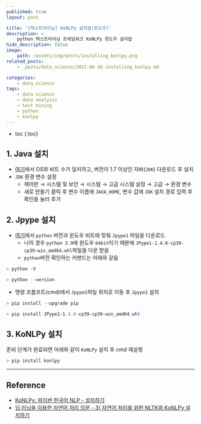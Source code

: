 ```yaml
---
published: true
layout: post

title: '[텍스트마이닝] KoNLPy 설치법(윈도우)'
description: >
    python 텍스트마이닝 프레임워크 KoNLPy 윈도우 설치법
hide_description: false
image:
    path: /assets/img/posts/installing_konlpy.png
related_posts:
    - _posts/data_science/2022-06-16-installing_konlpy.md

categories:
    - data_science
tags:
    - data science
    - data analysis
    - text mining
    - python
    - konlpy
---
```

* toc
{:toc}

## 1. Java 설치

- [여기](https://www.oracle.com/java/technologies/downloads/)에서 OS와 비트 수가 일치하고, 버전이 1.7 이상인 자바(`JDK`) 다운로드 후 설치
- `JDK` 환경 변수 설정
  - 제어판 → 시스템 및 보안 → 시스템 → 고급 시스템 설정 → 고급 → 환경 변수
  - 새로 만들기 클릭 후 변수 이름에 `JAVA_HOME`, 변수 값에 `JDK` 설치 경로 입력 후 확인을 눌러 추가

## 2. Jpype 설치

- [여기](https://www.lfd.uci.edu/~gohlke/pythonlibs/#_jpype)에서 `python` 버전과 윈도우 비트에 맞춰 `Jpype1` 파일을 다운로드
  - 나의 경우 `python 3.9`에 윈도우 `64bit`이기 때문에 `JPype1-1.4.0-cp39-cp39-win_amd64.whl`파일을 다운 받음
  - `python`버전 확인하는 커맨드는 아래와 같음

```powershell
> python -V

> python --version
```

- 명령 프롬프트(cmd)에서 `Jpype1`파일 위치로 이동 후 `Jpype1` 설치

```powershell
> pip install --upgrade pip

> pip install JPype1-1.4.0-cp39-cp39-win_amd64.whl
```

## 3. KoNLPy 설치

준비 단계가 완료되면 아래와 같이 `KoNLPy` 설치 후 cmd 재실행

```powershell
> pip install konlpy
```

---
## Reference
- [KoNLPy: 파이썬 한국어 NLP - 설치하기](https://konlpy.org/ko/latest/install/)
- [딥 러닝을 이용한 자연어 처리 입문 - 3) 자연어 처리를 위한 NLTK와 KoNLPy 설치하기](https://wikidocs.net/22488)
